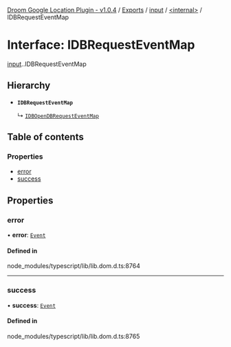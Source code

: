 [Droom Google Location Plugin - v1.0.4](../README.md) / [Exports](../modules.md) / [input](../modules/input.md) / [<internal\>](../modules/input._internal_.md) / IDBRequestEventMap

# Interface: IDBRequestEventMap

[input](../modules/input.md).[<internal>](../modules/input._internal_.md).IDBRequestEventMap

## Hierarchy

- **`IDBRequestEventMap`**

  ↳ [`IDBOpenDBRequestEventMap`](input._internal_.IDBOpenDBRequestEventMap.md)

## Table of contents

### Properties

- [error](input._internal_.IDBRequestEventMap.md#error)
- [success](input._internal_.IDBRequestEventMap.md#success)

## Properties

### error

• **error**: [`Event`](../modules/input._internal_.md#event)

#### Defined in

node_modules/typescript/lib/lib.dom.d.ts:8764

___

### success

• **success**: [`Event`](../modules/input._internal_.md#event)

#### Defined in

node_modules/typescript/lib/lib.dom.d.ts:8765
